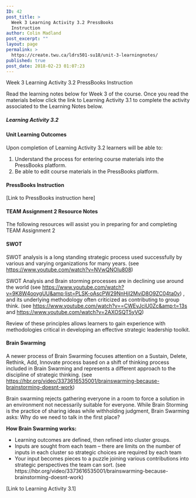 ```yaml
---
ID: 42
post_title: >
  Week 3 Learning Activity 3.2 PressBooks
  Instruction
author: Colin Madland
post_excerpt: ""
layout: page
permalink: >
  https://create.twu.ca/ldrs501-su18/unit-3-learningnotes/
published: true
post_date: 2018-02-23 01:07:23
---
```

Week 3 Learning Activity 3.2 PressBooks Instruction

Read the learning notes below for Week 3 of the course. Once you read the materials below click the link to Learning Activity 3.1 to complete the activity associated to the Learning Notes below.

##### Learning Activity 3.2

#### Unit Learning Outcomes

Upon completion of Learning Activity 3.2 learners will be able to:

1. Understand the process for entering course materials into the PressBooks platform.
2. Be able to edit course materials in the PressBooks platform.

#### PressBooks Instruction

[Link to PressBooks instruction here]

<h4>TEAM Assignment 2 Resource Notes</h4>

The following resources will assist you in preparing for and completing TEAM Assignment 2

<h4><strong>SWOT</strong></h4>

SWOT analysis is a long standing strategic process used successfully by various and varying organizations for many years. (see https://www.youtube.com/watch?v=NVwQNOIu808)

SWOT Analysis and Brain storming processes are in declining use around the world (see https://www.youtube.com/watch?v=9K8W4ooygUU&amp;list=PLSK-oAscPW29NnHjI2MviD8O9ZC04ta0v) , and its underlying methodology often criticized as contributing to group think. (see https://www.youtube.com/watch?v==CWEvJciU0Zc&amp;t=13s and https://www.youtube.com/watch?v=2AXOSQT5yVQ)

Review of these principles allows learners to gain experience with methodologies critical in developing an effective strategic leadership toolkit.

<h4><strong>Brain Swarming</strong></h4>

A newer process of Brain Swarming focuses attention on a Sustain, Delete, Rethink, Add, Innovate process based on a shift of thinking process included in Brain Swarming and represents a different approach to the discipline of strategic thinking. (see https://hbr.org/video/3373616535001/brainswarming-because-brainstorming-doesnt-work)

Brain swarming rejects gathering everyone in a room to force a solution in an environment not necessarily suitable for everyone. While Brain Storming is the practice of sharing ideas while withholding judgment, Brain Swarming asks:
Why do we need to talk in the first place?

<strong>How Brain Swarming works:</strong>
<ul>
 	<li>Learning outcomes are defined, then refined into cluster groups.</li>
 	<li>Inputs are sought from each team – there are limits on the number of inputs in each cluster so strategic choices are required by each team</li>
 	<li>Your input becomes pieces to a puzzle joining various contributions into strategic perspectives the team can sort. (see https://hbr.org/video/3373616535001/brainswarming-because-brainstorming-doesnt-work)</li>
</ul>

[Link to Learning Activity 3.1]